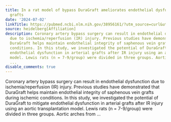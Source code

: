 ```yaml
---
title: In a rat model of bypass DuraGraft ameliorates endothelial dysfunction of arterial
  grafts
date: '2024-07-02'
linkTitle: https://pubmed.ncbi.nlm.nih.gov/38956161/?utm_source=curl&utm_medium=rss&utm_campaign=pubmed-2&utm_content=1FakS-2QOkCT8HsMOQP1bCRQ4YzyumYOmxmF0moLsQ3dFB1E9V&fc=20220326224207&ff=20240703182124&v=2.18.0.post9+e462414
source: heidelberg[Affiliation]
description: Coronary artery bypass surgery can result in endothelial dysfunction
  due to ischemia/reperfusion (IR) injury. Previous studies have demonstrated that
  DuraGraft helps maintain endothelial integrity of saphenous vein grafts during ischemic
  conditions. In this study, we investigated the potential of DuraGraft to mitigate
  endothelial dysfunction in arterial grafts after IR injury using an aortic transplantation
  model. Lewis rats (n = 7-9/group) were divided in three groups. Aortic arches from
  ...
disable_comments: true
---
```

Coronary artery bypass surgery can result in endothelial dysfunction due to ischemia/reperfusion (IR) injury. Previous studies have demonstrated that DuraGraft helps maintain endothelial integrity of saphenous vein grafts during ischemic conditions. In this study, we investigated the potential of DuraGraft to mitigate endothelial dysfunction in arterial grafts after IR injury using an aortic transplantation model. Lewis rats (n = 7-9/group) were divided in three groups. Aortic arches from ...